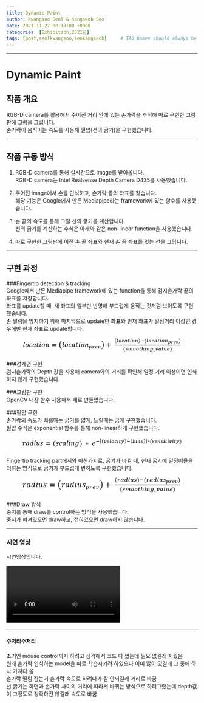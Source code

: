 ```yaml
---
title: Dynamic Paint
author: Kwangsoo Seol & Kangseob Seo
date: 2021-11-27 00:10:00 +0900
categories: [Exhibition,2021년]
tags: [post,seolkwangsoo,seokangseob]     # TAG names should always be lowercase, 띄어쓰기도 금지 
---
```


------------------------------------------
# Dynamic Paint 

## 작품 개요
RGB-D camera를 활용해서 주어진 거리 안에 있는 손가락을 추적해 따로 구현한 그림판에 그림을 그립니다.  
손가락이 움직이는 속도를 사용해 필압(선의 굵기)을 구현했습니다.  

-----
## 작품 구동 방식
1. RGB-D camera를 통해 실시간으로 image를 받아옵니다.  
RGB-D camera는 Intel Realsense Depth Camera D435를 사용했습니다.  


2. 주어진 image에서 손을 인식하고, 손가락 끝의 좌표를 찾습니다.  
해당 기능은 Google에서 만든 Mediapipe라는 framework에 있는 함수를 사용했습니다.  


3. 손 끝의 속도를 통해 그릴 선의 굵기를 계산합니다.  
선의 굵기를 계산하는 수식은 아래와 같은 non-linear function을 사용했습니다.  


4. 따로 구현한 그림판에 이전 손 끝 좌표와 현재 손 끝 좌표를 잇는 선을 그립니다.  


-----
## 구현 과정

###Fingertip detection & tracking  
Google에서 만든 Mediapipe framework에 있는 function을 통해 검지손가락 끝의 좌표를 저장합니다.  
좌표를 update할 때, 새 좌표의 일부만 반영해 부드럽게 움직는 것처럼 보이도록 구현했습니다.  
손 떨림을 방지하기 위해 마지막으로 update한 좌표와 현재 좌표가 일정거리 이상인 경우에만 현재 좌표로 update합니다.  
<figure>
    <img src="/assets/img/post/2021-11-27-dynamic_paint/eq1.png"> 
</figure>

###경계면 구현  
검지손가락의 Depth 값을 사용해 camera와의 거리를 확인해 일정 거리 이상이면 인식하지 않게 구현했습니다.  


###그림판 구현  
OpenCV 내장 함수 사용해서 새로 만들었습니다.  


###필압 구현  
손가락의 속도가 빠를때는 굵기를 얇게, 느릴때는 굵게 구현했습니다.  
필압 수식은 exponential 함수를 통해 non-linear하게 구현했습니다.  
<figure>
    <img src="/assets/img/post/2021-11-27-dynamic_paint/eq2.png"> 
</figure>

Fingertip tracking part에서와 마찬가지로, 굵기가 바뀔 때, 현재 굵기에 일정비율을 더하는 방식으로 굵기가 부드럽게 변하도록 구현했습니다.
<figure>
    <img src="/assets/img/post/2021-11-27-dynamic_paint/eq3.png"> 
</figure>


###Draw 방식  
중지를 통해 draw를 control하는 방식을 사용했습니다.  
중지가 펴져있으면 draw하고, 접혀있으면 draw하지 않습니다.

-----
### 시연 영상
시연영상입니다.  

<video controls>
    <source src="/assets/img/post/2021-11-27-dynamic_paint/demonstration_video.mp4"> 
</video>

-----
#### 주저리주저리
초기엔 mouse control까지 하려고 생각해서 코드 다 짰는데 필요 없길래 지웠음  
원래 손가락 인식하는 model을 따로 학습시키려 하였으나 이미 많이 있길래 그 중에 하나 가져다 씀  
손가락 떨림 잡는거 손가락 속도로 하려다가 잘 안되길래 거리로 바꿈  
선 굵기는 화면과 손가락 사이의 거리에 따라서 바뀌는 방식으로 하려그랬는데 depth값이 그정도로 정확하진 않길래 속도로 바꿈  
